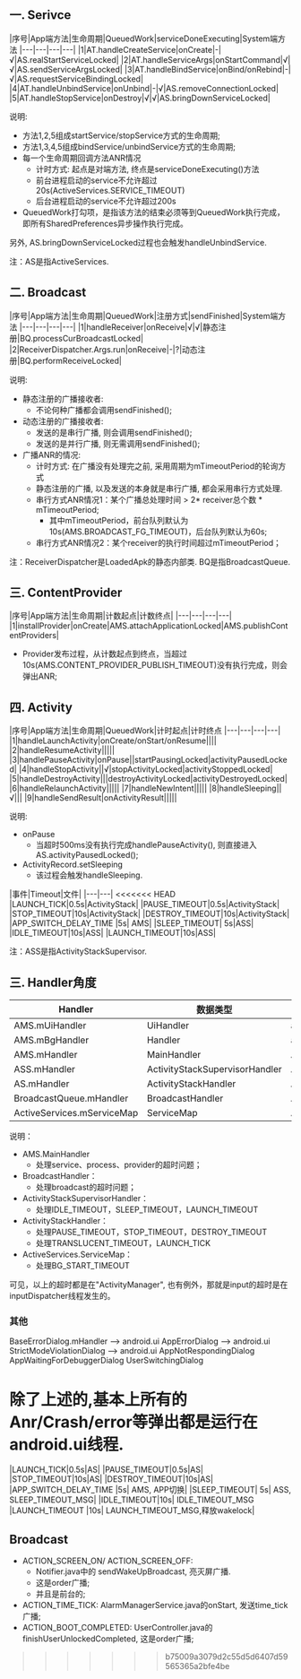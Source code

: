 
## 一. Serivce

|序号|App端方法|生命周期|QueuedWork|serviceDoneExecuting|System端方法
|---|---|---|---|
|1|AT.handleCreateService|onCreate|-|√|AS.realStartServiceLocked|
|2|AT.handleServiceArgs|onStartCommand|√|√|AS.sendServiceArgsLocked|
|3|AT.handleBindService|onBind/onRebind|-|√|AS.requestServiceBindingLocked|
|4|AT.handleUnbindService|onUnbind|-|√|AS.removeConnectionLocked|
|5|AT.handleStopService|onDestroy|√|√|AS.bringDownServiceLocked|

说明:

- 方法1,2,5组成startService/stopService方式的生命周期;
- 方法1,3,4,5组成bindService/unbindService方式的生命周期;
- 每一个生命周期回调方法ANR情况
    - 计时方式: 起点是对端方法, 终点是serviceDoneExecuting()方法
    - 前台进程启动的service不允许超过20s(ActiveServices.SERVICE_TIMEOUT)
    - 后台进程启动的service不允许超过200s
- QueuedWork打勾项，是指该方法的结束必须等到QueuedWork执行完成，即所有SharedPreferences异步操作执行完成。

另外, AS.bringDownServiceLocked过程也会触发handleUnbindService.

注：AS是指ActiveServices.

## 二. Broadcast

|序号|App端方法|生命周期|QueuedWork|注册方式|sendFinished|System端方法
|---|---|---|---|
|1|handleReceiver|onReceive|√|√|静态注册|BQ.processCurBroadcastLocked|
|2|ReceiverDispatcher.Args.run|onReceive|-|?|动态注册|BQ.performReceiveLocked|


说明:

- 静态注册的广播接收者:
    - 不论何种广播都会调用sendFinished();
- 动态注册的广播接收者:
    - 发送的是串行广播, 则会调用sendFinished();
    - 发送的是并行广播, 则无需调用sendFinished();
- 广播ANR的情况:
    - 计时方式: 在广播没有处理完之前, 采用周期为mTimeoutPeriod的轮询方式
    - 静态注册的广播, 以及发送的本身就是串行广播, 都会采用串行方式处理.
    - 串行方式ANR情况1：某个广播总处理时间 > 2* receiver总个数 * mTimeoutPeriod;
        - 其中mTimeoutPeriod，前台队列默认为10s(AMS.BROADCAST_FG_TIMEOUT)，后台队列默认为60s;
    - 串行方式ANR情况2：某个receiver的执行时间超过mTimeoutPeriod；

注：ReceiverDispatcher是LoadedApk的静态内部类. BQ是指BroadcastQueue.

## 三. ContentProvider

|序号|App端方法|生命周期|计数起点|计数终点|
|---|---|---|---|
|1|installProvider|onCreate|AMS.attachApplicationLocked|AMS.publishContentProviders|

- Provider发布过程，从计数起点到终点，当超过10s(AMS.CONTENT_PROVIDER_PUBLISH_TIMEOUT)没有执行完成，则会弹出ANR;


## 四. Activity

|序号|App端方法|生命周期|QueuedWork|计时起点|计时终点
|---|---|---|---|
|1|handleLaunchActivity|onCreate/onStart/onResume||||
|2|handleResumeActivity|||||
|3|handlePauseActivity|onPause||startPausingLocked|activityPausedLocked|
|4|handleStopActivity||√|stopActivityLocked|activityStoppedLocked|
|5|handleDestroyActivity|||destroyActivityLocked|activityDestroyedLocked|
|6|handleRelaunchActivity|||||
|7|handleNewIntent|||||
|8|handleSleeping||√|||
|9|handleSendResult|onActivityResult|||||

说明:

- onPause
    - 当超时500ms没有执行完成handlePauseActivity(), 则直接进入AS.activityPausedLocked();
- ActivityRecord.setSleeping
    - 该过程会触发handleSleeping.

|事件|Timeout|文件|
|---|---|
<<<<<<< HEAD
|LAUNCH_TICK|0.5s|ActivityStack|
|PAUSE_TIMEOUT|0.5s|ActivityStack|
|STOP_TIMEOUT|10s|ActivityStack|
|DESTROY_TIMEOUT|10s|ActivityStack|
|APP_SWITCH_DELAY_TIME  |5s| AMS|
|SLEEP_TIMEOUT| 5s|ASS|
|IDLE_TIMEOUT|10s|ASS|
|LAUNCH_TIMEOUT|10s|ASS|

注：ASS是指ActivityStackSupervisor.


## 三. Handler角度


|Handler|数据类型|所属线程|
|---|---|---|
|AMS.mUiHandler|UiHandler|android.ui|
|AMS.mBgHandler|Handler|android.bg|
|AMS.mHandler|MainHandler|ActivityManager|
|ASS.mHandler|ActivityStackSupervisorHandler|ActivityManager|
|AS.mHandler|ActivityStackHandler|ActivityManager|
|BroadcastQueue.mHandler|BroadcastHandler|ActivityManager|
|ActiveServices.mServiceMap|ServiceMap|ActivityManager|

说明：

- AMS.MainHandler
  - 处理service、process、provider的超时问题；
- BroadcastHandler：
  - 处理broadcast的超时问题；
- ActivityStackSupervisorHandler：
  - 处理IDLE_TIMEOUT，SLEEP_TIMEOUT，LAUNCH_TIMEOUT
- ActivityStackHandler：
  - 处理PAUSE_TIMEOUT，STOP_TIMEOUT，DESTROY_TIMEOUT
  - 处理TRANSLUCENT_TIMEOUT，LAUNCH_TICK
- ActiveServices.ServiceMap：
  - 处理BG_START_TIMEOUT

  
可见，以上的超时都是在"ActivityManager", 也有例外，那就是input的超时是在inputDispatcher线程发生的。

### 其他

BaseErrorDialog.mHandler  --> android.ui
AppErrorDialog --> android.ui
StrictModeViolationDialog --> android.ui
AppNotRespondingDialog
AppWaitingForDebuggerDialog
UserSwitchingDialog

除了上述的,基本上所有的Anr/Crash/error等弹出都是运行在android.ui线程.
=======
|LAUNCH_TICK|0.5s|AS|
|PAUSE_TIMEOUT|0.5s|AS|
|STOP_TIMEOUT|10s|AS|
|DESTROY_TIMEOUT|10s|AS|
|APP_SWITCH_DELAY_TIME  |5s| AMS, APP切换|
|SLEEP_TIMEOUT| 5s| ASS, SLEEP_TIMEOUT_MSG|
|IDLE_TIMEOUT|10s| IDLE_TIMEOUT_MSG
|LAUNCH_TIMEOUT |10s| LAUNCH_TIMEOUT_MSG,释放wakelock|



## Broadcast

- ACTION_SCREEN_ON/ ACTION_SCREEN_OFF:
    - Notifier.java中的 sendWakeUpBroadcast, 亮灭屏广播.
    - 这是order广播;
    - 并且是前台的;
- ACTION_TIME_TICK:  AlarmManagerService.java的onStart, 发送time_tick广播;
- ACTION_BOOT_COMPLETED:  UserController.java的 finishUserUnlockedCompleted, 这是order广播;
>>>>>>> b75009a3079d2c55d5d6407d59565365a2bfe4be
